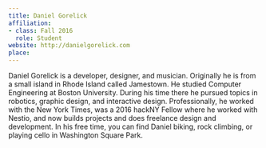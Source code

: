 ```yaml
---
title: Daniel Gorelick
affiliation:
- class: Fall 2016
  role: Student
website: http://danielgorelick.com
place: 
---
```

Daniel Gorelick is a developer, designer, and musician. Originally he is from a small island in Rhode Island called Jamestown. He studied Computer Engineering at Boston University. During his time there he pursued topics in robotics, graphic design, and interactive design. Professionally, he worked with the New York Times, was a 2016 hackNY Fellow where he worked with Nestio, and now builds projects and does freelance design and development. In his free time, you can find Daniel biking, rock climbing, or playing cello in Washington Square Park.